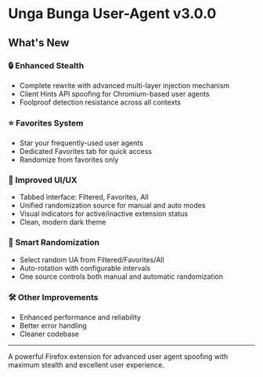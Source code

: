 # Unga Bunga User-Agent v3.0.0

## What's New

### 🔒 Enhanced Stealth

- Complete rewrite with advanced multi-layer injection mechanism
- Client Hints API spoofing for Chromium-based user agents
- Foolproof detection resistance across all contexts

### ⭐ Favorites System

- Star your frequently-used user agents
- Dedicated Favorites tab for quick access
- Randomize from favorites only

### 🎨 Improved UI/UX

- Tabbed interface: Filtered, Favorites, All
- Unified randomization source for manual and auto modes
- Visual indicators for active/inactive extension status
- Clean, modern dark theme

### 🎲 Smart Randomization

- Select random UA from Filtered/Favorites/All
- Auto-rotation with configurable intervals
- One source controls both manual and automatic randomization

### 🛠️ Other Improvements

- Enhanced performance and reliability
- Better error handling
- Cleaner codebase

---

A powerful Firefox extension for advanced user agent spoofing with maximum stealth and excellent user experience.
